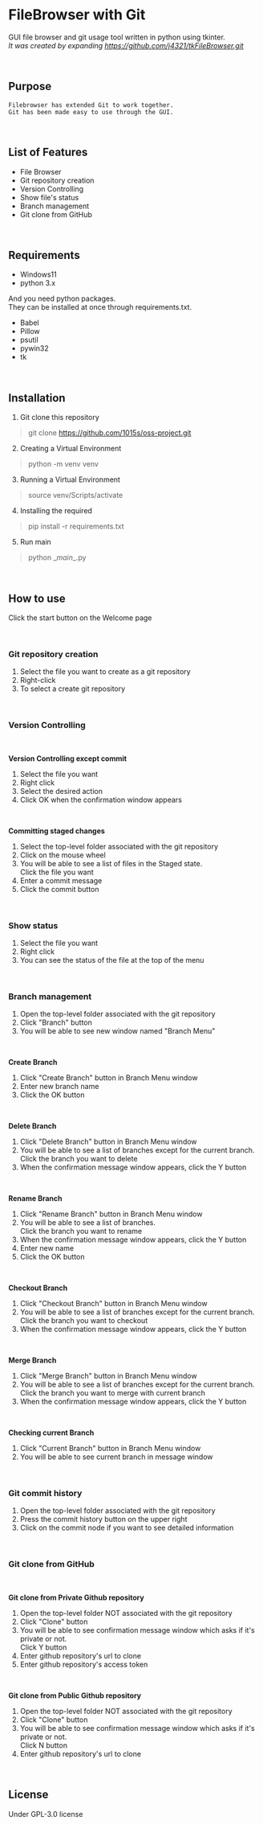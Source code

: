 # FileBrowser with Git

GUI file browser and git usage tool written in python using tkinter.<br>
_It was created by expanding https://github.com/j4321/tkFileBrowser.git_


<br>

## Purpose
```
Filebrowser has extended Git to work together. 
Git has been made easy to use through the GUI.
```

<br>


## List of Features
- File Browser
- Git repository creation
- Version Controlling
- Show file's status
- Branch management
- Git clone from GitHub

<br>



## Requirements
- Windows11
- python 3.x

And you need python packages.<br>
They can be installed at once through requirements.txt.
- Babel
- Pillow
- psutil
- pywin32
- tk

<br>

## Installation

1. Git clone this repository
> git clone https://github.com/1015s/oss-project.git
2. Creating a Virtual Environment
> python -m venv venv
3. Running a Virtual Environment
> source venv/Scripts/activate
4. Installing the required
> pip install -r requirements.txt
5. Run main
> python \__main__.py

<br>

## How to use

Click the start button on the Welcome page

<br>

### Git repository creation

1. Select the file you want to create as a git repository
2. Right-click
3. To select a create git repository

<br>

### Version Controlling

<br>

**Version Controlling except commit**
1. Select the file you want
2. Right click
3. Select the desired action 
4. Click OK when the confirmation window appears

<br>

**Committing staged changes**
1. Select the top-level folder associated with the git repository
2. Click on the mouse wheel
3. You will be able to see a list of files in the Staged state. <br>Click the file you want
4. Enter a commit message
5. Click the commit button


<br>

### Show status

1. Select the file you want
2. Right click
3. You can see the status of the file at the top of the menu

<br>

### Branch management

1. Open the top-level folder associated with the git repository
2. Click "Branch" button
3. You will be able to see new window named "Branch Menu"

<br>

**Create Branch**
1. Click "Create Branch" button in Branch Menu window
2. Enter new branch name
3. Click the OK button  

<br>

**Delete Branch**
1. Click "Delete Branch" button in Branch Menu window
2. You will be able to see a list of branches except for the current branch. <br>Click the branch you want to delete
3. When the confirmation message window appears, click the Y button  

<br>

**Rename Branch**
1. Click "Rename Branch" button in Branch Menu window
2. You will be able to see a list of branches. <br>Click the branch you want to rename
3. When the confirmation message window appears, click the Y button
4. Enter new name
5. Click the OK button 

<br>

**Checkout Branch**
1. Click "Checkout Branch" button in Branch Menu window
2. You will be able to see a list of branches except for the current branch. <br>Click the branch you want to checkout
3. When the confirmation message window appears, click the Y button  

<br>

**Merge Branch**
1. Click "Merge Branch" button in Branch Menu window
2. You will be able to see a list of branches except for the current branch. <br>Click the branch you want to merge with current branch
3. When the confirmation message window appears, click the Y button  

<br>

**Checking current Branch**
1. Click "Current Branch" button in Branch Menu window
2. You will be able to see current branch in message window  

<br>

### Git commit history


1. Open the top-level folder associated with the git repository
2. Press the commit history button on the upper right
3. Click on the commit node if you want to see detailed information
<br>

### Git clone from GitHub

<br>

**Git clone from Private Github repository**
1. Open the top-level folder NOT associated with the git repository
2. Click "Clone" button
3. You will be able to see confirmation message window which asks if it's private or not.<br>Click Y button
4. Enter github repository's url to clone
5. Enter github repository's access token  

<br>

**Git clone from Public Github repository**
1. Open the top-level folder NOT associated with the git repository
2. Click "Clone" button
3. You will be able to see confirmation message window which asks if it's private or not.<br>Click N button  
4. Enter github repository's url to clone


<br>




## License

Under GPL-3.0 license
